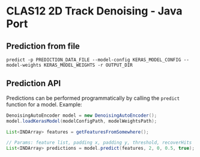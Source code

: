 # CLAS12 2D Track Denoising - Java Port
## Prediction from file
`predict -p PREDICTION_DATA_FILE --model-config KERAS_MODEL_CONFIG --model-weights KERAS_MODEL_WEIGHTS -r OUTPUT_DIR`

## Prediction API
Predictions can be performed programmatically by calling the `predict` function for a model.
Example:
```java
DenoisingAutoEncoder model = new DenoisingAutoEncoder();
model.loadKerasModel(modelConfigPath, modelWeightsPath);

List<INDArray> features = getFeaturesFromSomewhere();

// Params: feature list, padding x, padding y, threshold, recoverHits
List<INDArray> predictions = model.predict(features, 2, 0, 0.5, true);
```
